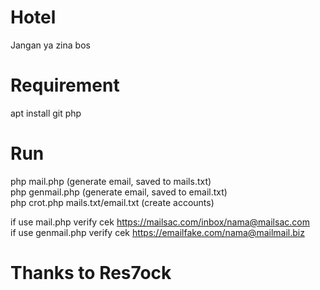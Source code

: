 # Hotel
Jangan ya zina bos

# Requirement
apt install git php

# Run
php mail.php (generate email, saved to mails.txt)<br>
php genmail.php (generate email, saved to email.txt)<br>
php crot.php mails.txt/email.txt (create accounts)

if use mail.php verify cek https://mailsac.com/inbox/nama@mailsac.com<br>
if use genmail.php verify cek https://emailfake.com/nama@mailmail.biz

# Thanks to Res7ock

